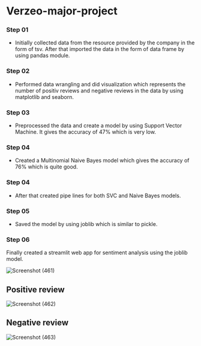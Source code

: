 # Verzeo-major-project

### Step 01
* Initially collected data from the resource provided by the company in the form of tsv. After that imported the data in the form of data frame by using pandas module.
### Step 02
* Performed data wrangling and did visualization which represents the number of positiv reviews and negative reviews in the data by using matplotlib and seaborn.
### Step 03
* Preprocessed the data and create a model by using Support Vector Machine. It gives the accuracy of 47% which is very low.
### Step 04
* Created a Multinomial Naive Bayes model which gives the accuracy of 76% which is quite good.
### Step 04
* After that created pipe lines for both SVC and Naive Bayes models.
### Step 05
* Saved the model by using joblib which is similar to pickle.
### Step 06
Finally created a streamlit web app for sentiment analysis using the joblib model.

![Screenshot (461)](https://user-images.githubusercontent.com/93145713/179981591-891f1c95-f9c3-4a88-8dc5-a4b2baf4fb4e.png)
## Positive review
![Screenshot (462)](https://user-images.githubusercontent.com/93145713/179981776-71e8f990-9218-4559-8961-6c9757feb766.png)
## Negative review
![Screenshot (463)](https://user-images.githubusercontent.com/93145713/179981884-b0f367ca-4105-4b80-b8d3-85025f83828a.png)
